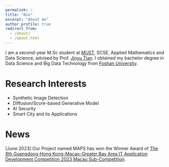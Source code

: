 ```yaml
---
permalink: /
title: "Bio"
excerpt: "About me"
author_profile: true
redirect_from: 
  - /about/
  - /about.html
---
```


 I am a second-year M.Sc student at [MUST](https://www.must.edu.mo), SCSE, Applied Mathematics and Data Science, advised by Prof. [Jinyu Tian](https://www.must.edu.mo/scse/staff/tianjinyu). I obtained my bachelor degree in Data Science and Big Data Technology from [Foshan University](https://www.fosu.edu.cn).

Research Interests
======
- Synthetic Image Detection
- Diffusion/Score-based Generative Model
- AI Security
- Smart City and its Applications

News
======
\[June 2023\] Our Project named MAPS has won the Winner Award of [The 8th Guangdong-Hong Kong-Macao-Greater Bay Area IT Application Development Competition 2023 Macau Sub-Competition](https://www.aidit.org/registration/732).
